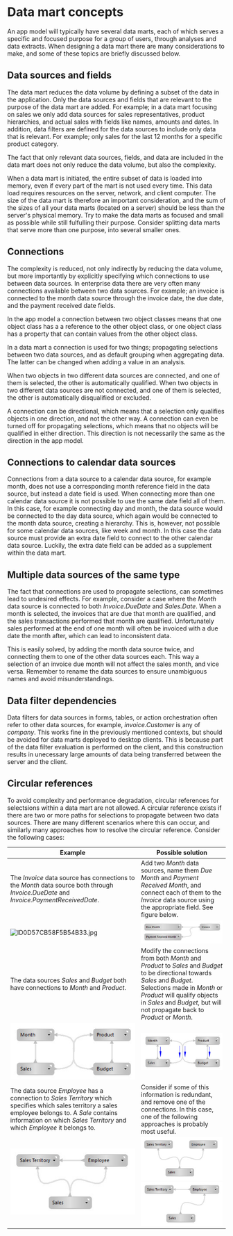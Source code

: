 # Data mart concepts

An app model will typically have several data marts, each of which serves a specific and focused purpose for a group of users, through analyses and data extracts. When designing a data mart there are many considerations to make, and some of these topics are briefly discussed below.

## Data sources and fields
 
The data mart reduces the data volume by defining a subset of the data in the application. Only the data sources and fields that are relevant to the purpose of the data mart are added. For example; in a data mart focusing on sales we only add data sources for sales representatives, product hierarchies, and actual sales with fields like names, amounts and dates. In addition, data filters are defined for the data sources to include only data that is relevant. For example; only sales for the last 12 months for a specific product category.

The fact that only relevant data sources, fields, and data are included in the data mart does not only reduce the data volume, but also the complexity.

When a data mart is initiated, the entire subset of data is loaded into memory, even if every part of the mart is not used every time. This data load requires resources on the server, network, and client computer. The size of the data mart is therefore an important consideration, and the sum of the sizes of all your data marts (located on a server) should be less than the server's physical memory. Try to make the data marts as focused and small as possible while still fulfulling their purpose. Consider splitting data marts that serve more than one purpose, into several smaller ones.

## Connections

The complexity is reduced, not only indirectly by reducing the data volume, but more importantly by explicitly specifying which connections to use between data sources. In enterprise data there are very often many connections available between two data sources. For example; an invoice is connected to the month data source through the invoice date, the due date, and the payment received date fields.

In the app model a connection between two object classes means that one object class has a a reference to the other object class, or one object class has a property that can contain values from the other object class. 

In a data mart a connection is used for two things; propagating selections between two data sources, and as default grouping when aggregating data. The latter can be changed when adding a value in an analysis.

When two objects in two different data sources are connected, and one of them is selected, the other is automatically qualified. When two objects in two different data sources are not connected, and one of them is selected, the other is automatically disqualified or excluded. 

A connection can be directional, which means that a selection only qualifies objects in one direction, and not the other way. A connection can even be turned off for propagating selections, which means that no objects will be qualified in either direction. This direction is not necessarily the same as the direction in the app model.

## Connections to calendar data sources

Connections from a data source to a calendar data source, for example month, does not use a corresponding month reference field in the data source, but instead a date field is used. When connecting more than one calendar data source it is not possible to use the same date field all of them. In this case, for example connecting day and month, the data source would be connected to the day data source, which again would be connected to the month data source, creating a hierarchy. This is, however, not possible for some calendar data sources, like week and month. In this case the data source must provide an extra date field to connect to the other calendar data source. Luckily, the extra date field can be added as a supplement within the data mart.

## Multiple data sources of the same type

The fact that connections are used to propagate selections, can sometimes lead to undesired effects. For example, consider a case where the *Month* data source is connected to both *Invoice.DueDate* and *Sales.Date*. When a month is selected, the invoices that are due that month are qualified, and the sales transactions performed that month are qualified. Unfortunately sales performed at the end of one month will often be invoiced with a due date the month after, which can lead to inconsistent data.

This is easily solved, by adding the month data source twice, and connecting them to one of the other data sources each. This way a selection of an invoice due month will not affect the sales month, and vice versa. Remember to rename the data sources to ensure unambiguous names and avoid misunderstandings.

## Data filter dependencies

Data filters for data sources in forms, tables, or action orchestration often refer to other data sources, for example, *invoice.Customer* is any of *company*. This works fine in the previously mentioned contexts, but should be avoided for data marts deployed to desktop clients. This is because part of the data filter evaluation is performed on the client, and this construction results in unecessary large amounts of data being transferred between the server and the client.

## Circular references

To avoid complexity and performance degradation, circular references for selectsions within a data mart are not allowed. A circular reference exists if there are two or more paths for selections to propagate between two data sources. There are many different scenarios where this can occur, and similarly many approaches how to resolve the circular reference. Consider the following cases:

| Example           | Possible solution |
|-------------------|-------------------|
| The *Invoice* data source has connections to the *Month* data source both through *Invoice.DueDate* and *Invoice.PaymentReceivedDate*.  | Add two *Month* data sources, name them *Due Month* and *Payment Received Month*, and connect each of them to the *Invoice* data source using the appropriate field. See figure below. |
![ID0D57CB58F5B54B33.jpg](media/ID0D57CB58F5B54B33.jpg) | ![IDA26D0104126541F7.jpg](media/IDA26D0104126541F7.jpg) |
|The data sources *Sales* and *Budget* both have connections to *Month* and *Product*.| Modify the connections from both *Month* and *Product* to *Sales* and *Budget* to be directional towards *Sales* and *Budget*. Selections made in *Month* or *Product* will qualify objects in *Sales* and *Budget*, but will not propagate back to *Product* or *Month*. |
| ![ID03E412AEB44641E9.jpg](media/ID03E412AEB44641E9.jpg) | ![IDB614D5A9A1FF4FB11.jpg](media/IDB614D5A9A1FF4FB11.jpg) |
| The data source *Employee* has a connection to *Sales Territory* which specifies which sales territory a sales employee belongs to. A *Sale* contains information on which *Sales Territory* and which *Employee* it belongs to. | Consider if some of this information is redundant, and remove one of the connections. In this case, one of the following approaches is probably most useful. |
| ![IDCF0EA99C6C3C4C34.jpg](media/IDCF0EA99C6C3C4C34.jpg) | ![IDB21CC6FF8C4F4B8A.jpg](media/IDB21CC6FF8C4F4B8A.jpg)  ![ID9B1B7FD84F6A4967.jpg](media/ID9B1B7FD84F6A4967.jpg) |

